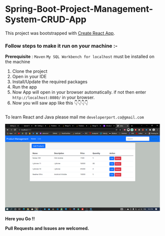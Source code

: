 # Spring-Boot-Project-Management-System-CRUD-App



This project was bootstrapped with [Create React App](https://getbootstrap.com/docs/5.1/getting-started/introduction/).




### Follow steps to make it run on your machine :-
**Prerequisite** : `Maven` `My SQL Workbench for localhost` must be installed on the machine
1. Clone the project
2. Open in your IDE
3. Install/Update the required packages 
4. Run the app
5. Now App will open in your browser automatically. if not then enter `http://localhost:8080/` in your browser.
6. Now you will saw app like this 👇👇👇👇

### 
To learn React and Java please mail me `developerport.co@gmail.com`

![GitHub Logo](/src/app.PNG)


**Here you Go !!**


**Pull Requests and Issues are welcomed.**


